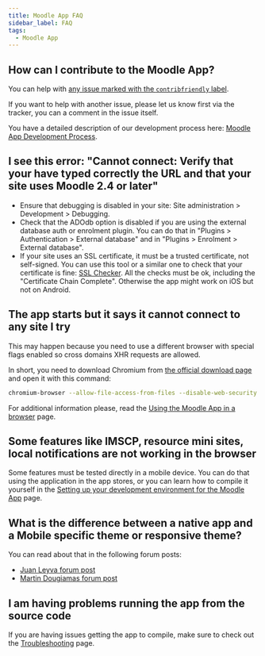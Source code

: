 ```yaml
---
title: Moodle App FAQ
sidebar_label: FAQ
tags:
  - Moodle App
---
```


## How can I contribute to the Moodle App?

You can help with [any issue marked with the `contribfriendly` label](https://tracker.moodle.org/browse/MOBILE-3231?jql=project%20%3D%20MOBILE%20AND%20status%20%3D%20Open%20AND%20labels%20%3D%20contribfriendly).

If you want to help with another issue, please let us know first via the tracker, you can a comment in the issue itself.

You have a detailed description of our development process here: [Moodle App Development Process](../development/process-moodleapp.md).

## I see this error: "Cannot connect: Verify that your have typed correctly the URL and that your site uses Moodle 2.4 or later"

- Ensure that debugging is disabled in your site: Site administration > Development > Debugging.
- Check that the ADOdb option is disabled if you are using the external database auth or enrolment plugin. You can do that in "Plugins > Authentication > External database" and in "Plugins > Enrolment > External database".
- If your site uses an SSL certificate, it must be a trusted certificate, not self-signed. You can use this tool or a similar one to check that your certificate is fine: [SSL Checker](https://www.geocerts.com/ssl-checker). All the checks must be ok, including the "Certificate Chain Complete". Otherwise the app might work on iOS but not on Android.

## The app starts but it says it cannot connect to any site I try

This may happen because you need to use a different browser with special flags enabled so cross domains XHR requests are allowed.

In short, you need to download Chromium from [the official download page](https://www.chromium.org/getting-involved/download-chromium/) and open it with this command:

```bash
chromium-browser --allow-file-access-from-files --disable-web-security
```

For additional information please, read the [Using the Moodle App in a browser](./development/setup/app-in-browser.md) page.

## Some features like IMSCP, resource mini sites, local notifications are not working in the browser

Some features must be tested directly in a mobile device. You can do that using the application in the app stores, or you can learn how to compile it yourself in the [Setting up your development environment for the Moodle App](./development/setup/index.md#running-the-app-in-android-and-ios) page.

## What is the difference between a native app and a Mobile specific theme or responsive theme?

You can read about that in the following forum posts:

- [Juan Leyva forum post](https://moodle.org/mod/forum/discuss.php?d=206736#p901475)
- [Martin Dougiamas forum post](https://moodle.org/mod/forum/discuss.php?d=206736#p901751)

## I am having problems running the app from the source code

If you are having issues getting the app to compile, make sure to check out the [Troubleshooting](./development/setup/troubleshooting) page.
